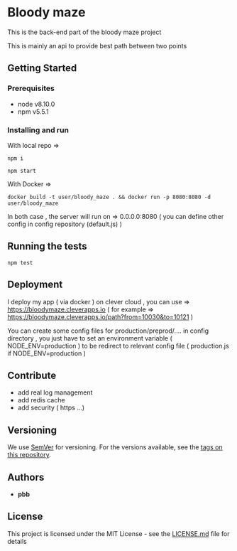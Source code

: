 # Bloody maze

This is the back-end part of the bloody maze project

This is mainly an api to provide best path between two points

## Getting Started

### Prerequisites

  * node v8.10.0
  * npm v5.5.1

### Installing and run

With local repo =>

```
npm i
```

```
npm start
```

With Docker =>

```
docker build -t user/bloody_maze . && docker run -p 8080:8080 -d user/bloody_maze
```


In both case , the server will run on => 0.0.0.0:8080 ( you can define other config in config repository (default.js) )


## Running the tests

```
npm test
```

## Deployment

I deploy my app ( via docker ) on clever cloud , you can use => https://bloodymaze.cleverapps.io ( for example => https://bloodymaze.cleverapps.io/path?from=10030&to=10121 )

You can create some config files for production/preprod/.... in config directory , you just have to set an environment variable ( NODE_ENV=production ) to be redirect to relevant config file ( production.js if NODE_ENV=production )

## Contribute

- add real log management
- add redis cache
- add security ( https ...)

## Versioning

We use [SemVer](http://semver.org/) for versioning. For the versions available, see the [tags on this repository](https://github.com/borel/bloodymaze/tags).

## Authors

* **pbb**

## License

This project is licensed under the MIT License - see the [LICENSE.md](LICENSE.md) file for details

